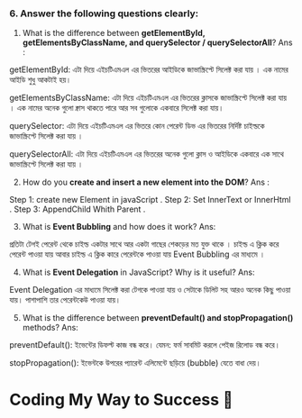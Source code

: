 
### 6. Answer the following questions clearly:

1. What is the difference between **getElementById, getElementsByClassName, and querySelector / querySelectorAll**? 
Ans : 

getElementById: এটা দিয়ে এইচটিএমএল এর ভিতরের আইডিকে জাভাস্ক্রিপ্টে সিলেক্ট করা যায় ।  এক নামের আইডি শুধু আকটাই হয়।

getElementsByClassName: এটা দিয়ে এইচটিএমএল এর ভিতরের ক্লাসকে জাভাস্ক্রিপ্টে সিলেক্ট করা যায় । এক নামের অনেক গুলো ক্নাস থাকতে পারে আর সব গুলোকে একবারে সিলেক্ট করা যায়।

querySelector: এটা দিয়ে এইচটিএমএল এর ভিতরে কোন পেরেন্ট ডিভ এর ভিতরের নির্দিষ্ট চাইল্ডকে জাভাস্ক্রিপ্টে সিলেক্ট করা যায় । 

querySelectorAll: এটা দিয়ে এইচটিএমএল এর ভিতরের অনেক গুলো ক্লাস ও আইডিকে একবারে এক সাথে জাভাস্ক্রিপ্টে সিলেক্ট করা যায় । 



2. How do you **create and insert a new element into the DOM**?
Ans : 

Step 1: create new Element in javaScript .
Step 2: Set InnerText or InnerHtml .
Step 3: AppendChild Whith Parent .



3. What is **Event Bubbling** and how does it work?
Ans:
 
প্রতিটা টেগই পেরেন্ট থেকে চাইল্ড একটার সাথে আর একটা গাছের শেকড়ের মত যুক্ত থাকে । চাইল্ড এ ক্লিক করে পেরেন্ট পাওয়া যায় আবার চাইল্ড এ ক্লিক কারে পেরেন্টকে পাওয়া যায় Event Bubbling এর মাধ্যমে । 



4. What is **Event Delegation** in JavaScript? Why is it useful?
Ans: 

Event Delegation এর মাধ্যমে সিলেক্ট করা টেগকে পাওয়া যায় ও সেটাকে ডিলিট সহ আরও অনেক কিছু পাওয়া যায়। পাশাপাশি তার পেরেন্টকেউ পাওয়া যায়।



5. What is the difference between **preventDefault() and stopPropagation()** methods?
Ans:

preventDefault(): ইভেন্টের ডিফল্ট কাজ বন্ধ করে। যেমন: ফর্ম সাবমিট করলে পেইজ রিলোড বন্ধ করে।

stopPropagation(): ইভেন্টকে উপরের প্যারেন্ট এলিমেন্টে ছড়িয়ে (bubble) যেতে বাধা দেয়। 


# Coding My Way to Success 🎯

